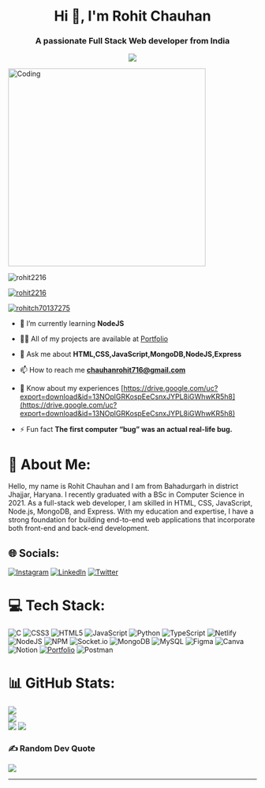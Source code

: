 <h1 align="center">Hi 👋, I'm Rohit Chauhan</h1>
<h3 align="center">A passionate Full Stack Web developer from India</h3>

<p align="center" color:"red">
     <a href="https://github.com/DenverCoder1/readme-typing-svg">
          <img src="https://readme-typing-svg.demolab.com/?lines=Hello! I am Rohit Chauhan 🏽; I am a Full-Stack%20Web%20Developer 🏻‍💻; interested in Coding 🏃‍♂️♂️;Curious%20to%20learn%20new%20things !&font=Fira%20Code&center=true&width=440&height=45&color=#37bcf7&vCenter=true&size=22&pause=1000"></a>
      </p>

<img align="" alt="Coding" width="400" src="https://media.tenor.com/qJ5evVs-_uUAAAAC/coding.gif" />

<p align="left"> <img src="https://komarev.com/ghpvc/?username=rohit2216&label=Profile%20views&color=0e75b6&style=flat" alt="rohit2216" /> </p>

<p align="left"> <a href="https://github.com/ryo-ma/github-profile-trophy"><img src="https://github-profile-trophy.vercel.app/?username=rohit2216" alt="rohit2216" /></a> </p>

<p align="left"> <a href="https://twitter.com/rohitch70137275" target="blank"><img src="https://img.shields.io/twitter/follow/rohitch70137275?logo=twitter&style=for-the-badge" alt="rohitch70137275" /></a> </p>



- 🌱 I’m currently learning **NodeJS**

- 👨‍💻 All of my projects are available at [Portfolio](https://rohit2216.github.io/)

- 💬 Ask me about **HTML,CSS,JavaScript,MongoDB,NodeJS,Express**

- 📫 How to reach me **chauhanrohit716@gmail.com**

- 📄 Know about my experiences [https://drive.google.com/uc?export=download&id=13NOplGRKospEeCsnxJYPL8iGWhwKR5h8](https://drive.google.com/uc?export=download&id=13NOplGRKospEeCsnxJYPL8iGWhwKR5h8)

- ⚡ Fun fact **The first computer “bug” was an actual real-life bug.**

# 💫 About Me:
Hello, my name is Rohit Chauhan and I am from Bahadurgarh in district Jhajjar, Haryana. I recently graduated with a BSc in Computer Science in 2021. As a full-stack web developer, I am skilled in HTML, CSS, JavaScript, Node.js, MongoDB, and Express. With my education and expertise, I have a strong foundation for building end-to-end web applications that incorporate both front-end and back-end development.


## 🌐 Socials:
[![Instagram](https://img.shields.io/badge/Instagram-%23E4405F.svg?logo=Instagram&logoColor=white)](https://instagram.com/mr.__rohit__chauhan) [![LinkedIn](https://img.shields.io/badge/LinkedIn-%230077B5.svg?logo=linkedin&logoColor=white)](https://linkedin.com/in/rohit71) [![Twitter](https://img.shields.io/badge/Twitter-%231DA1F2.svg?logo=Twitter&logoColor=white)](https://twitter.com/Rohitch70137275) 

# 💻 Tech Stack:
![C](https://img.shields.io/badge/c-%2300599C.svg?style=for-the-badge&logo=c&logoColor=white) ![CSS3](https://img.shields.io/badge/css3-%231572B6.svg?style=for-the-badge&logo=css3&logoColor=white) ![HTML5](https://img.shields.io/badge/html5-%23E34F26.svg?style=for-the-badge&logo=html5&logoColor=white) ![JavaScript](https://img.shields.io/badge/javascript-%23323330.svg?style=for-the-badge&logo=javascript&logoColor=%23F7DF1E) ![Python](https://img.shields.io/badge/python-3670A0?style=for-the-badge&logo=python&logoColor=ffdd54) ![TypeScript](https://img.shields.io/badge/typescript-%23007ACC.svg?style=for-the-badge&logo=typescript&logoColor=white) ![Netlify](https://img.shields.io/badge/netlify-%23000000.svg?style=for-the-badge&logo=netlify&logoColor=#00C7B7) ![NodeJS](https://img.shields.io/badge/node.js-6DA55F?style=for-the-badge&logo=node.js&logoColor=white) ![NPM](https://img.shields.io/badge/NPM-%23000000.svg?style=for-the-badge&logo=npm&logoColor=white) ![Socket.io](https://img.shields.io/badge/Socket.io-black?style=for-the-badge&logo=socket.io&badgeColor=010101) ![MongoDB](https://img.shields.io/badge/MongoDB-%234ea94b.svg?style=for-the-badge&logo=mongodb&logoColor=white) ![MySQL](https://img.shields.io/badge/mysql-%2300f.svg?style=for-the-badge&logo=mysql&logoColor=white) 	![Figma](https://img.shields.io/badge/figma-%23F24E1E.svg?style=for-the-badge&logo=figma&logoColor=white) ![Canva](https://img.shields.io/badge/Canva-%2300C4CC.svg?style=for-the-badge&logo=Canva&logoColor=white) ![Notion](https://img.shields.io/badge/Notion-%23000000.svg?style=for-the-badge&logo=notion&logoColor=white) [![Portfolio](https://img.shields.io/badge/Portfolio-%23000000.svg?style=for-the-badge&logo=firefox&logoColor=#FF7139)](https://rohit2216.github.io/) ![Postman](https://img.shields.io/badge/Postman-FF6C37?style=for-the-badge&logo=postman&logoColor=white)
# 📊 GitHub Stats:
![](https://github-readme-stats.vercel.app/api?username=Rohit2216&theme=dark&hide_border=false&include_all_commits=true&count_private=true)<br/>
![](https://github-readme-streak-stats.herokuapp.com/?user=Rohit2216&theme=dark&hide_border=false)<br/>
![](https://github-readme-stats.vercel.app/api/top-langs/?username=Rohit2216&theme=dark&hide_border=false&include_all_commits=true&count_private=true&layout=compact)
![](https://github-readme-activity-graph.cyclic.app/graph?username=rohit2216&count_private=true&theme=react-dark&hide_border=true)

### ✍️ Random Dev Quote
![](https://quotes-github-readme.vercel.app/api?type=horizontal&theme=radical)

---



<!-- Proudly created with GPRM ( https://gprm.itsvg.in ) -->
